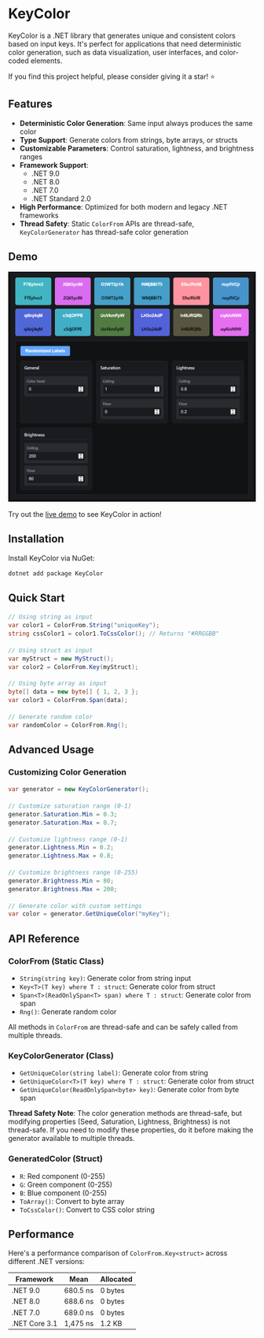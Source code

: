 # KeyColor

KeyColor is a .NET library that generates unique and consistent colors based on input keys. It's perfect for applications that need deterministic color generation, such as data visualization, user interfaces, and color-coded elements.

If you find this project helpful, please consider giving it a star! ⭐

## Features

- **Deterministic Color Generation**: Same input always produces the same color
- **Type Support**: Generate colors from strings, byte arrays, or structs
- **Customizable Parameters**: Control saturation, lightness, and brightness ranges
- **Framework Support**: 
  - .NET 9.0
  - .NET 8.0
  - .NET 7.0
  - .NET Standard 2.0
- **High Performance**: Optimized for both modern and legacy .NET frameworks
- **Thread Safety**: Static `ColorFrom` APIs are thread-safe, `KeyColorGenerator` has thread-safe color generation

## Demo

[![KeyColor Demo Screenshot](ReadmeAsssets/Screenshot.png)](https://brave-bush-06f230610.6.azurestaticapps.net/)

Try out the [live demo](https://brave-bush-06f230610.6.azurestaticapps.net/) to see KeyColor in action!

## Installation

Install KeyColor via NuGet:

```bash
dotnet add package KeyColor
```

## Quick Start

```csharp
// Using string as input
var color1 = ColorFrom.String("uniqueKey");
string cssColor1 = color1.ToCssColor(); // Returns "#RRGGBB"

// Using struct as input
var myStruct = new MyStruct();
var color2 = ColorFrom.Key(myStruct);

// Using byte array as input
byte[] data = new byte[] { 1, 2, 3 };
var color3 = ColorFrom.Span(data);

// Generate random color
var randomColor = ColorFrom.Rng();
```

## Advanced Usage

### Customizing Color Generation

```csharp
var generator = new KeyColorGenerator();

// Customize saturation range (0-1)
generator.Saturation.Min = 0.3;
generator.Saturation.Max = 0.7;

// Customize lightness range (0-1)
generator.Lightness.Min = 0.2;
generator.Lightness.Max = 0.8;

// Customize brightness range (0-255)
generator.Brightness.Min = 80;
generator.Brightness.Max = 200;

// Generate color with custom settings
var color = generator.GetUniqueColor("myKey");
```


## API Reference

### ColorFrom (Static Class)

- `String(string key)`: Generate color from string input
- `Key<T>(T key) where T : struct`: Generate color from struct
- `Span<T>(ReadOnlySpan<T> span) where T : struct`: Generate color from span
- `Rng()`: Generate random color

All methods in `ColorFrom` are thread-safe and can be safely called from multiple threads.

### KeyColorGenerator (Class)

- `GetUniqueColor(string label)`: Generate color from string
- `GetUniqueColor<T>(T key) where T : struct`: Generate color from struct
- `GetUniqueColor(ReadOnlySpan<byte> key)`: Generate color from byte span

**Thread Safety Note**: The color generation methods are thread-safe, but modifying properties (Seed, Saturation, Lightness, Brightness) is not thread-safe. If you need to modify these properties, do it before making the generator available to multiple threads.

### GeneratedColor (Struct)

- `R`: Red component (0-255)
- `G`: Green component (0-255)
- `B`: Blue component (0-255)
- `ToArray()`: Convert to byte array
- `ToCssColor()`: Convert to CSS color string


## Performance

Here's a performance comparison of `ColorFrom.Key<struct>` across different .NET versions:

| Framework         | Mean      | Allocated |
|-------------------|-----------|-----------|
| .NET 9.0          | 680.5 ns  | 0 bytes   |
| .NET 8.0          | 688.6 ns  | 0 bytes   |
| .NET 7.0          | 689.0 ns  | 0 bytes   |
| .NET Core 3.1     | 1,475 ns  | 1.2 KB    |
